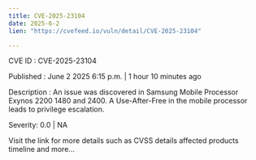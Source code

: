 ```yaml
---
title: CVE-2025-23104
date: 2025-6-2
lien: "https://cvefeed.io/vuln/detail/CVE-2025-23104"

---
```


CVE ID : CVE-2025-23104

Published :  June 2
2025
6:15 p.m. | 1 hour
10 minutes ago

Description : An issue was discovered in Samsung Mobile Processor Exynos 2200
1480
and 2400. A Use-After-Free in the mobile processor leads to privilege escalation.

Severity: 0.0 | NA

Visit the link for more details
such as CVSS details
affected products
timeline
and more...
